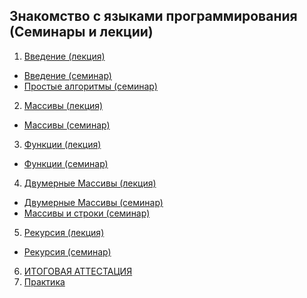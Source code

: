 ## Знакомство с языками программирования (Семинары и лекции)
1. [Введение (лекция)](https://github.com/olgashenkel/GB_CSharp/tree/main/LESSON_1)
- [Введение (семинар)](https://github.com/olgashenkel/GB_CSharp/tree/main/LESSON_practice-1)
- [Простые алгоритмы (семинар)](https://github.com/olgashenkel/GB_CSharp/tree/main/LESSON_practice-2)
2. [Массивы (лекция)](https://github.com/olgashenkel/GB_CSharp/tree/main/LESSON_2)
- [Массивы (семинар)](https://github.com/olgashenkel/GB_CSharp/tree/main/LESSON_practice-3)
3. [Функции (лекция)](https://github.com/olgashenkel/GB_CSharp/tree/main/LESSON_3)
- [Функции (семинар)](https://github.com/olgashenkel/GB_CSharp/tree/main/LESSON_practice-4)
4. [Двумерные Массивы (лекция)](https://github.com/olgashenkel/GB_CSharp/tree/main/LESSON_4)
- [Двумерные Массивы (семинар)](https://github.com/olgashenkel/GB_CSharp/tree/main/LESSON_practice-5)
- [Массивы и строки (семинар)](https://github.com/olgashenkel/GB_CSharp/tree/main/LESSON_practice-6)
5. [Рекурсия (лекция)](https://github.com/olgashenkel/GB_CSharp/tree/main/LESSON_5)
- [Рекурсия (семинар)]()
6. [ИТОГОВАЯ АТТЕСТАЦИЯ]()
7. [Практика](https://github.com/olgashenkel/GB_CSharp/tree/main/PRACTICE)
